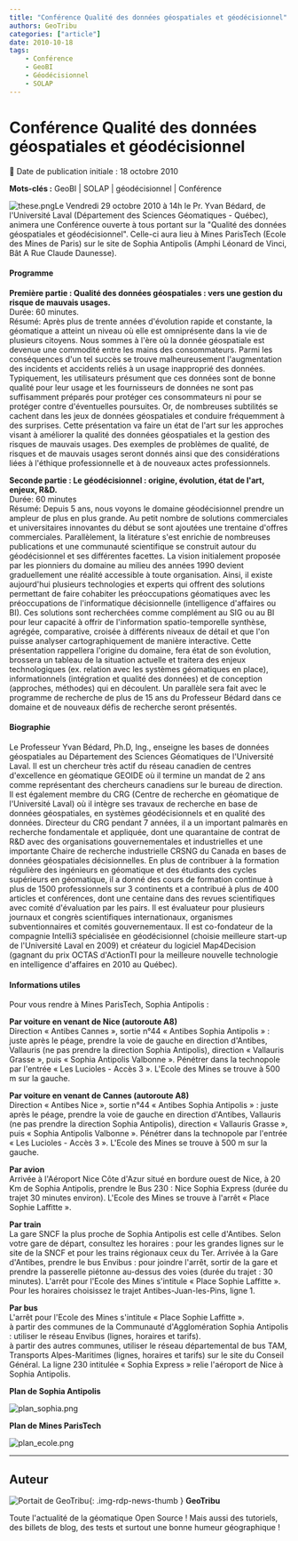```yaml
---
title: "Conférence Qualité des données géospatiales et géodécisionnel"
authors: GeoTribu
categories: ["article"]
date: 2010-10-18
tags:
    - Conférence
    - GeoBI
    - Géodécisionnel
    - SOLAP
---
```


# Conférence Qualité des données géospatiales et géodécisionnel

:calendar: Date de publication initiale : 18 octobre 2010

**Mots-clés :** GeoBI | SOLAP | géodécisionnel | Conférence

![these.png](https://cdn.geotribu.fr/img/logos-icones/divers/these.png)Le Vendredi 29 octobre 2010 à 14h le Pr. Yvan Bédard, de l'Université Laval (Département des Sciences Géomatiques - Québec), animera une Conférence ouverte à tous portant sur la "Qualité des données géospatiales et géodécisionnel". Celle-ci aura lieu à Mines ParisTech (Ecole des Mines de Paris) sur le site de Sophia Antipolis (Amphi Léonard de Vinci, Bât A Rue Claude Daunesse).

#### Programme

**Première partie : Qualité des données géospatiales : vers une gestion du risque de mauvais usages.**  
Durée: 60 minutes.  
Résumé: Après plus de trente années d'évolution rapide et constante, la géomatique a atteint un niveau où elle est omniprésente dans la vie de plusieurs citoyens. Nous sommes à l'ère où la donnée géospatiale est devenue une commodité entre les mains des consommateurs. Parmi les conséquences d'un tel succès se trouve malheureusement l'augmentation des incidents et accidents reliés à un usage inapproprié des données. Typiquement, les utilisateurs présument que ces données sont de bonne qualité pour leur usage et les fournisseurs de données ne sont pas suffisamment préparés pour protéger ces consommateurs ni pour se protéger contre d'éventuelles poursuites. Or, de nombreuses subtilités se cachent dans les jeux de données géospatiales et conduire fréquemment à des surprises. Cette présentation va faire un état de l'art sur les approches visant à améliorer la qualité des données géospatiales et la gestion des risques de mauvais usages. Des exemples de problèmes de qualité, de risques et de mauvais usages seront donnés ainsi que des considérations liées à l'éthique professionnelle et à de nouveaux actes professionnels.

**Seconde partie : Le géodécisionnel : origine, évolution, état de l'art, enjeux, R&D.**  
Durée: 60 minutes  
Résumé: Depuis 5 ans, nous voyons le domaine géodécisionnel prendre un ampleur de plus en plus grande. Au petit nombre de solutions commerciales et universitaires innovantes du début se sont ajoutées une trentaine d'offres commerciales. Parallèlement, la litérature s'est enrichie de nombreuses publications et une communauté scientifique se construit autour du géodécisionnel et ses différentes facettes. La vision initialement proposée par les pionniers du domaine au milieu des années 1990 devient graduellement une réalité accessible à toute organisation. Ainsi, il existe aujourd'hui plusieurs technologies et experts qui offrent des solutions permettant de faire cohabiter les préoccupations géomatiques avec les préoccupations de l'informatique décisionnelle (intelligence d'affaires ou BI). Ces solutions sont recherchées comme complément au SIG ou au BI pour leur capacité à offrir de l'information spatio-temporelle synthèse, agrégée, comparative, croisée à différents niveaux de détail et que l'on puisse analyser cartographiquement de manière interactive. Cette présentation rappellera l'origine du domaine, fera état de son évolution, brossera un tableau de la situation actuelle et traitera des enjeux technologiques (ex. relation avec les systèmes géomatiques en place), informationnels (intégration et qualité des données) et de conception (approches, méthodes) qui en découlent. Un parallèle sera fait avec le programme de recherche de plus de 15 ans du Professeur Bédard dans ce domaine et de nouveaux défis de recherche seront présentés.

#### Biographie

Le Professeur Yvan Bédard, Ph.D, Ing., enseigne les bases de données géospatiales au Département des Sciences Géomatiques de l'Université Laval. Il est un chercheur très actif du réseau canadien de centres d'excellence en géomatique GEOIDE où il termine un mandat de 2 ans comme représentant des chercheurs canadiens sur le bureau de direction. Il est également membre du CRG (Centre de recherche en géomatique de l'Université Laval) où il intègre ses travaux de recherche en base de données géospatiales, en systèmes géodécisionnels et en qualité des données. Directeur du CRG pendant 7 années, il a un important palmarès en recherche fondamentale et appliquée, dont une quarantaine de contrat de R&D avec des organisations gouvernementales et industrielles et une importante Chaire de recherche industrielle CRSNG du Canada en bases de données géospatiales décisionnelles. En plus de contribuer à la formation régulière des ingénieurs en géomatique et des étudiants des cycles supérieurs en géomatique, il a donné des cours de formation continue à plus de 1500 professionnels sur 3 continents et a contribué à plus de 400 articles et conférences, dont une centaine dans des revues scientifiques avec comité d'évaluation par les pairs. Il est évaluateur pour plusieurs journaux et congrès scientifiques internationaux, organismes subventionnaires et comités gouvernementaux. Il est co-fondateur de la compagnie Intelli3 spécialisée en géodécisionnel (choisie meilleure start-up de l'Université Laval en 2009) et créateur du logiciel Map4Decision (gagnant du prix OCTAS d'ActionTI pour la meilleure nouvelle technologie en intelligence d'affaires en 2010 au Québec).

#### Informations utiles

Pour vous rendre à Mines ParisTech, Sophia Antipolis :

**Par voiture en venant de Nice (autoroute A8)**  
Direction « Antibes Cannes », sortie n°44 « Antibes Sophia Antipolis » : juste après le péage, prendre la voie de gauche en direction d'Antibes, Vallauris (ne pas prendre la direction Sophia Antipolis), direction « Vallauris Grasse », puis « Sophia Antipolis Valbonne ». Pénétrer dans la technopole par l'entrée « Les Lucioles - Accès 3 ». L'Ecole des Mines se trouve à 500 m sur la gauche.

**Par voiture en venant de Cannes (autoroute A8)**  
Direction « Antibes Nice », sortie n°44 « Antibes Sophia Antipolis » : juste après le péage, prendre la voie de gauche en direction d'Antibes, Vallauris (ne pas prendre la direction Sophia Antipolis), direction « Vallauris Grasse », puis « Sophia Antipolis Valbonne ». Pénétrer dans la technopole par l'entrée « Les Lucioles - Accès 3 ». L'Ecole des Mines se trouve à 500 m sur la gauche.

**Par avion**  
Arrivée à l'Aéroport Nice Côte d'Azur situé en bordure ouest de Nice, à 20 Km de Sophia Antipolis, prendre le Bus 230 : Nice Sophia Express (durée du trajet 30 minutes environ). L'Ecole des Mines se trouve à l'arrêt « Place Sophie Laffitte ».

**Par train**  
La gare SNCF la plus proche de Sophia Antipolis est celle d'Antibes. Selon votre gare de départ, consultez les horaires : pour les grandes lignes sur le site de la SNCF et pour les trains régionaux ceux du Ter. Arrivée à la Gare d'Antibes, prendre le bus Envibus : pour joindre l'arrêt, sortir de la gare et prendre la passerelle piétonne au-dessus des voies (durée du trajet : 30 minutes). L'arrêt pour l'Ecole des Mines s'intitule « Place Sophie Laffitte ». Pour les horaires choisissez le trajet Antibes-Juan-les-Pins, ligne 1.

**Par bus**  
L'arrêt pour l'Ecole des Mines s'intitule « Place Sophie Laffitte ».  
à partir des communes de la Communauté d'Agglomération Sophia Antipolis : utiliser le réseau Envibus (lignes, horaires et tarifs).  
à partir des autres communes, utiliser le réseau départemental de bus TAM, Transports Alpes-Maritimes (lignes, horaires et tarifs) sur le site du Conseil Général. La ligne 230 intitulée « Sophia Express » relie l'aéroport de Nice à Sophia Antipolis.

**Plan de Sophia Antipolis**

![plan_sophia.png](https://cdn.geotribu.fr/img/Blog/SOLAP/plan_sophia.png)

**Plan de Mines ParisTech**

![plan_ecole.png](https://cdn.geotribu.fr/img/Blog/SOLAP/plan_ecole.png)

----

## Auteur

![Portait de GeoTribu](https://cdn.geotribu.fr/img/internal/charte/geotribu_logo_64x64.png){: .img-rdp-news-thumb }
**GeoTribu**

Toute l'actualité de la géomatique Open Source ! Mais aussi des tutoriels, des billets de blog, des tests et surtout une bonne humeur géographique !
